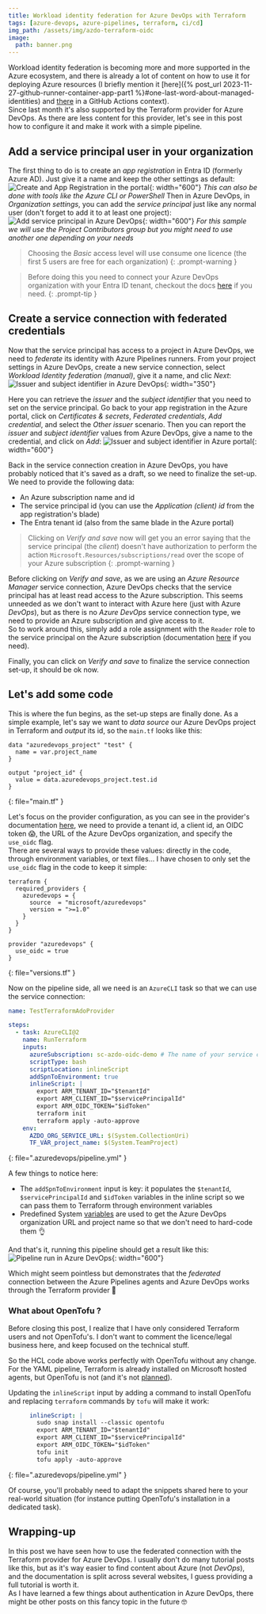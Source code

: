 ```yaml
---
title: Workload identity federation for Azure DevOps with Terraform
tags: [azure-devops, azure-pipelines, terraform, ci/cd]
img_path: /assets/img/azdo-terraform-oidc
image:
  path: banner.png
---
```


Workload identity federation is becoming more and more supported in the Azure ecosystem, and there is already a lot of content on how to use it for deploying Azure resources (I briefly mention it [here]({% post_url 2023-11-27-github-runner-container-app-part1 %}#one-last-word-about-managed-identities) and [there](https://github.com/xmi-cs/aca-gh-actions-runner?tab=readme-ov-file#connect-github-with-azure) in a GitHub Actions context).  
Since last month it's also supported by the Terraform provider for Azure DevOps. As there are less content for this provider, let's see in this post how to configure it and make it work with a simple pipeline.

## Add a service principal user in your organization
The first thing to do is to create an _app registration_ in Entra ID (formerly Azure AD). Just give it a name and keep the other settings as default:  
![Create and App Registration in the portal](/portal-app-registration.png){: width="600"} _This can also be done with tools like the Azure CLI or PowerShell_
Then in Azure DevOps, in _Organization settings_, you can add the _service principal_ just like any normal user (don't forget to add it to at least one project):
![Add service principal in Azure DevOps](/azdo-user.png){: width="600"} _For this sample we will use the Project Contributors group but you might need to use another one depending on your needs_

> Choosing the _Basic_ access level will use consume one licence (the first 5 users are free for each organization) 
{: .prompt-warning }

> Before doing this you need to connect your Azure DevOps organization with your Entra ID tenant, checkout the docs [here](https://learn.microsoft.com/en-us/azure/devops/organizations/accounts/connect-organization-to-azure-ad?view=azure-devops) if you need.
{: .prompt-tip }

## Create a service connection with federated credentials
Now that the service principal has access to a project in Azure DevOps, we need to _federate_ its identity with Azure Pipelines runners. From your project settings in Azure DevOps, create a new service connection, select _Workload Identity federation (manual)_, give it a name, and clic _Next_:  
![Issuer and subject identifier in Azure DevOps](/azdo-sc-issuer.png){: width="350"}

Here you can retrieve the _issuer_ and the _subject identifier_ that you need to set on the service principal. Go back to your app registration in the Azure portal, click on _Certificates & secrets_, _Federated credentials_, _Add credential_, and select the _Other issuer_ scenario. Then you can report the _issuer_ and _subject identifier_ values from Azure DevOps, give a name to the credential, and click on _Add_:
![Issuer and subject identifier in Azure portal](/portal-issuer.png){: width="600"}

Back in the service connection creation in Azure DevOps, you have probably noticed that it's saved as a draft, so we need to finalize the set-up. We need to provide the following data:
- An Azure subscription name and id
- The service principal id (you can use the _Application (client) id_ from the app registration's blade)
- The Entra tenant id (also from the same blade in the Azure portal)

> Clicking on _Verify and save_ now will get you an error saying that the service principal (the _client_) doesn't have authorization to perform the action `Microsoft.Resources/subscriptions/read` over the scope of your Azure subscription
{: .prompt-warning }

Before clicking on _Verify and save_, as we are using an _Azure Resource Manager_ service connection, Azure DevOps checks that the service principal has at least read access to the Azure subscription. This seems unneeded as we don't want to interact with Azure here (just with Azure _DevOps_), but as there is no _Azure DevOps_ service connection type, we need to provide an Azure subscription and give access to it.  
So to work around this, simply add a role assignment with the `Reader` role to the service principal on the Azure subscription (documentation [here](https://learn.microsoft.com/en-us/azure/role-based-access-control/role-assignments-portal?tabs=delegate-condition) if you need).

Finally, you can click on _Verify and save_ to finalize the service connection set-up, it should be ok now.

## Let's add some code
This is where the fun begins, as the set-up steps are finally done. As a simple example, let's say we want to _data source_ our Azure DevOps project in Terraform and _output_ its id, so the `main.tf` looks like this:
```hcl
data "azuredevops_project" "test" {
  name = var.project_name
}

output "project_id" {
  value = data.azuredevops_project.test.id
}
```
{: file="main.tf" }

Let's focus on the provider configuration, as you can see in the provider's documentation [here](https://registry.terraform.io/providers/microsoft/azuredevops/latest/docs/guides/authenticating_service_principal_using_an_oidc_token), we need to provide a tenant id, a client id, an OIDC token 😱, the URL of the Azure DevOps organization, and specify the `use_oidc` flag.  
There are several ways to provide these values: directly in the code, through environment variables, or text files... I have chosen to only set the `use_oidc` flag in the code to keep it simple:
```hcl
terraform {
  required_providers {
    azuredevops = {
      source  = "microsoft/azuredevops"
      version = ">=1.0"
    }
  }
}

provider "azuredevops" {
  use_oidc = true
}
```
{: file="versions.tf" }

Now on the pipeline side, all we need is an `AzureCLI` task so that we can use the service connection:
```yaml
name: TestTerraformAdoProvider

steps:
  - task: AzureCLI@2
    name: RunTerraform
    inputs:
      azureSubscription: sc-azdo-oidc-demo # The name of your service connection goes here
      scriptType: bash
      scriptLocation: inlineScript
      addSpnToEnvironment: true
      inlineScript: |
        export ARM_TENANT_ID="$tenantId"
        export ARM_CLIENT_ID="$servicePrincipalId"
        export ARM_OIDC_TOKEN="$idToken"
        terraform init
        terraform apply -auto-approve
    env:
      AZDO_ORG_SERVICE_URL: $(System.CollectionUri)
      TF_VAR_project_name: $(System.TeamProject)
```
{: file=".azuredevops/pipeline.yml" }

A few things to notice here:
- The `addSpnToEnvironment` input is key: it populates the `$tenantId`, `$servicePrincipalId` and `$idToken` variables in the inline script so we can pass them to Terraform through environment variables
- Predefined System [variables](https://learn.microsoft.com/en-us/azure/devops/pipelines/build/variables?view=azure-devops&tabs=yaml#system-variables-devops-services) are used to get the Azure DevOps organization URL and project name so that we don't need to hard-code them 👌

And that's it, running this pipeline should get a result like this:
![Pipeline run in Azure DevOps](/azdo-pipeline.png){: width="600"}

Which might seem pointless but demonstrates that the _federated_ connection between the Azure Pipelines agents and Azure DevOps works through the Terraform provider 🙌

### What about OpenTofu ?
Before closing this post, I realize that I have only considered Terraform users and not OpenTofu's. I don't want to comment the licence/legal business here, and keep focused on the technical stuff.  

So the HCL code above works perfectly with OpenTofu without any change. For the YAML pipeline, Terraform is already installed on Microsoft hosted agents, but OpenTofu is not (and it's not [planned](https://github.com/actions/runner-images/issues/9507)).  

Updating the `inlineScript` input by adding a command to install OpenTofu and replacing `terraform` commands by `tofu` will make it work:
```yaml
      inlineScript: |
        sudo snap install --classic opentofu
        export ARM_TENANT_ID="$tenantId"
        export ARM_CLIENT_ID="$servicePrincipalId"
        export ARM_OIDC_TOKEN="$idToken"
        tofu init
        tofu apply -auto-approve
```
{: file=".azuredevops/pipeline.yml" }

Of course, you'll probably need to adapt the snippets shared here to your real-world situation (for instance putting OpenTofu's installation in a dedicated task).

## Wrapping-up
In this post we have seen how to use the federated connection with the Terraform provider for Azure DevOps. I usually don't do many tutorial posts like this, but as it's way easier to find content about Azure (not _DevOps_), and the documentation is split across several websites, I guess providing a full tutorial is worth it.  
As I have learned a few things about authentication in Azure DevOps, there might be other posts on this fancy topic in the future 🤓